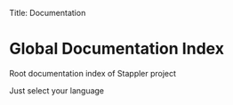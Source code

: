 Title: Documentation
# Global Documentation Index

Root documentation index of Stappler project

Just select your language
